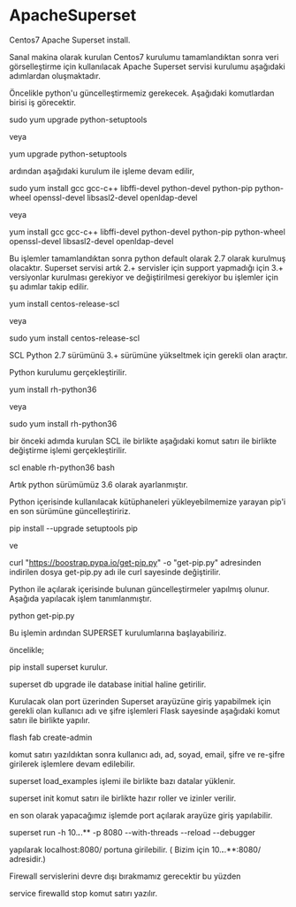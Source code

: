 # ApacheSuperset
Centos7 Apache Superset install.

Sanal makina olarak kurulan Centos7 kurulumu tamamlandıktan sonra veri görselleştirme için kullanılacak Apache Superset servisi kurulumu
aşağıdaki adımlardan oluşmaktadır.

Öncelikle python'u güncelleştirmemiz gerekecek. Aşağıdaki komutlardan birisi iş görecektir.

sudo yum upgrade python-setuptools
 
veya
 
yum upgrade python-setuptools

ardından aşağıdaki kurulum ile işleme devam edilir,

sudo yum install gcc gcc-c++ libffi-devel python-devel python-pip python-wheel openssl-devel libsasl2-devel openldap-devel

veya

yum install gcc gcc-c++ libffi-devel python-devel python-pip python-wheel openssl-devel libsasl2-devel openldap-devel

Bu işlemler tamamlandıktan sonra python default olarak 2.7 olarak kurulmuş olacaktır. Superset servisi artık 2.+ servisler için 
support yapmadığı için 3.+ versiyonlar kurulması gerekiyor ve değiştirilmesi gerekiyor bu işlemler için şu adımlar takip edilir.

yum install centos-release-scl

veya 

sudo yum install centos-release-scl

SCL Python 2.7 sürümünü 3.+ sürümüne yükseltmek için gerekli olan araçtır.

Python kurulumu gerçekleştirilir.

yum install rh-python36

veya

sudo yum install rh-python36

bir önceki adımda kurulan SCL ile birlikte aşağıdaki komut satırı ile birlikte değiştirme işlemi gerçekleştirilir.

scl enable rh-python36 bash

Artık python sürümümüz 3.6 olarak ayarlanmıştır.

Python içerisinde kullanılacak kütüphaneleri yükleyebilmemize yarayan pip'i en son sürümüne güncelleştiririz. 

pip install --upgrade setuptools pip

ve 

curl "https://boostrap.pypa.io/get-pip.py" -o "get-pip.py" adresinden indirilen dosya get-pip.py adı ile curl sayesinde değiştirilir.

Python ile açılarak içerisinde bulunan güncelleştirmeler yapılmış olunur. Aşağıda yapılacak işlem tanımlanmıştır.

python get-pip.py

Bu işlemin ardından SUPERSET kurulumlarına başlayabiliriz.

öncelikle;

pip install superset kurulur.

superset db upgrade ile database initial haline getirilir.

Kurulacak olan port üzerinden Superset arayüzüne giriş yapabilmek için gerekli olan kullanıcı adı ve şifre işlemleri Flask sayesinde
aşağıdaki komut satırı ile birlikte yapılır.

flash fab create-admin 

komut satırı yazıldıktan sonra kullanıcı adı, ad, soyad, email, şifre ve re-şifre girilerek işlemlere devam edilebilir.

superset load_examples işlemi ile birlikte bazı datalar yüklenir.

superset init komut satırı ile birlikte hazır roller ve izinler verilir.

en son olarak yapacağımız işlemde port açılarak arayüze giriş yapılabilir. 

superset run -h 10.***.***.** -p 8080 --with-threads --reload --debugger

yapılarak localhost:8080/ portuna girilebilir. ( Bizim için 10.***.***.**:8080/ adresidir.)

Firewall servislerini devre dışı bırakmamız gerecektir bu yüzden 

service firewalld stop komut satırı yazılır.
